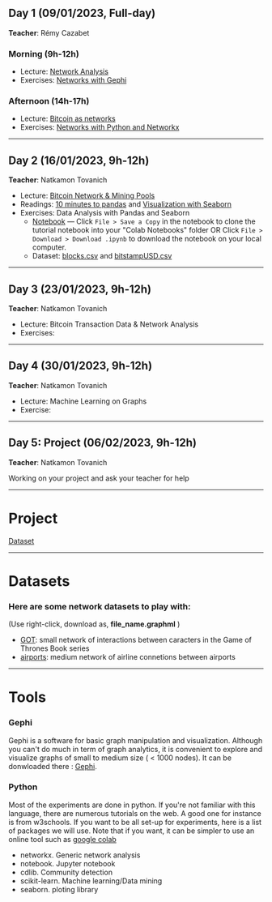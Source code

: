 ## Day 1 (09/01/2023, Full-day)
**Teacher**: Rémy Cazabet
### Morning (9h-12h)
* Lecture: [Network Analysis](http://cazabetremy.fr/Teaching/bitcoinClass/2023/Graphs_aggregatedFTD.pdf)
* Exercises: [Networks with Gephi](http://cazabetremy.fr/Teaching/bitcoinClass/2023/CN_Experiments.pdf)

### Afternoon (14h-17h)
* Lecture: [Bitcoin as networks](http://cazabetremy.fr/Teaching/bitcoinClass/2023/Bitcoin-Intro-asNetwork.pdf)
* Exercises: [Networks with Python and Networkx](http://cazabetremy.fr/Teaching/bitcoinClass/2023/networkx.pdf)

-------

## Day 2 (16/01/2023, 9h-12h)
**Teacher**: Natkamon Tovanich

* Lecture: [Bitcoin Network & Mining Pools](https://docs.google.com/presentation/d/17Ki9AXJPM-a3dlvooKeNs1qephKzSuWhupMcllQ5CxY/edit?usp=sharing)
* Readings: [10 minutes to pandas](https://pandas.pydata.org/docs/user_guide/10min.html) and [Visualization with Seaborn](https://jakevdp.github.io/PythonDataScienceHandbook/04.14-visualization-with-seaborn.html)
* Exercises: Data Analysis with Pandas and Seaborn
    * [Notebook](https://drive.google.com/file/d/1aZ5BFFBvBdNxIBUWBWKM79fJuSd4A9Bx/view?usp=sharing) — Click `File > Save a Copy` in the notebook to clone the tutorial notebook into your "Colab Notebooks" folder OR Click `File > Download > Download .ipynb` to download the notebook on your local computer.
    * Dataset: [blocks.csv](https://drive.google.com/file/d/1w9aioOoxIR9fUk4eEXVbjp98F0ScwDUv/view?usp=share_link) and [bitstampUSD.csv](https://drive.google.com/file/d/18DZVTpmR9wgMkTL0vtrMIDyDPbk2KHdA/view?usp=sharing)

-------

## Day 3 (23/01/2023, 9h-12h)
**Teacher**: Natkamon Tovanich

* Lecture: Bitcoin Transaction Data & Network Analysis
* Exercises:

-------

## Day 4 (30/01/2023, 9h-12h)
**Teacher**: Natkamon Tovanich

* Lecture: Machine Learning on Graphs
* Exercise: 

-------

## Day 5: Project (06/02/2023, 9h-12h)
**Teacher**: Natkamon Tovanich

Working on your project and ask your teacher for help

------
# Project

[Dataset](https://github.com/Yquetzal/Bitcoin-Datathon)

------
# Datasets
### Here are some network datasets to play with:

(Use right-click, download as, **file_name.graphml** )

* [GOT](http://cazabetremy.fr/Teaching/CN2021/dataset/GOT.graphml): small network of interactions between caracters in the Game of Thrones Book series
* [airports](http://cazabetremy.fr/Teaching/CN2021/dataset/airportsAndCoord.graphml): medium network of airline connetions between airports

------
# Tools
### Gephi
Gephi is a software for basic graph manipulation and visualization. Although you can't do much in term of graph analytics, it is convenient to explore and visualize graphs of small to medium size ( < 1000 nodes). 
It can be donwloaded there : [Gephi](http://gephi.org). 

### Python
Most of the experiments are done in python. If you're not familiar with this language, there are numerous tutorials on the web. A good one for instance is from w3schools. If you want to be all set-up for experiments, here is a list of packages we will use. Note that if you want, it can be simpler to use an online tool such as [google colab](https://colab.research.google.com)
* networkx. Generic network analysis
* notebook. Jupyter notebook
* cdlib. Community detection
* scikit-learn. Machine learning/Data mining
* seaborn. ploting library
